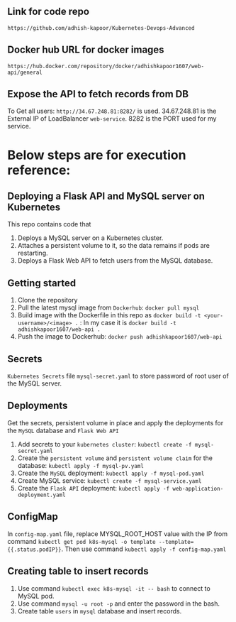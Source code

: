 ## Link for code repo
`https://github.com/adhish-kapoor/Kubernetes-Devops-Advanced`

## Docker hub URL for docker images
`https://hub.docker.com/repository/docker/adhishkapoor1607/web-api/general`

## Expose the API to fetch records from DB
To Get all users: `http://34.67.248.81:8282/` is used.
34.67.248.81 is the External IP of LoadBalancer `web-service`.
8282 is the PORT used for my service.

# Below steps are for execution reference:

## Deploying a Flask API and MySQL server on Kubernetes
This repo contains code that 
1) Deploys a MySQL server on a Kubernetes cluster.
2) Attaches a persistent volume to it, so the data remains if pods are restarting.
3) Deploys a Flask Web API to fetch users from the MySQL database.

## Getting started
1. Clone the repository
2. Pull the latest mysql image from `Dockerhub`: `docker pull mysql`
3. Build image with the Dockerfile in this repo as `docker build -t <your-username>/<image> .` : 
   In my case it is `docker build -t adhishkapoor1607/web-api .`
4. Push the image to Dockerhub: `docker push adhishkapoor1607/web-api`

## Secrets
`Kubernetes Secrets` file `mysql-secret.yaml` to store password of root user of the MySQL server.

## Deployments
Get the secrets, persistent volume in place and apply the deployments for the `MySQL` database and `Flask Web API`

1. Add secrets to your `kubernetes cluster`: `kubectl create -f mysql-secret.yaml`
2. Create the `persistent volume` and `persistent volume claim` for the database: `kubectl apply -f mysql-pv.yaml`
3. Create the `MySQL` deployment: `kubectl apply -f mysql-pod.yaml`
4. Create MySQL service: `kubectl create -f mysql-service.yaml`
5. Create the `Flask API` deployment: `kubectl apply -f web-application-deployment.yaml`

## ConfigMap
In `config-map.yaml` file, replace MYSQL_ROOT_HOST value with the IP from command `kubectl get pod k8s-mysql -o template --template={{.status.podIP}}`.
Then use command `kubectl apply -f config-map.yaml`

## Creating table to insert records
1. Use command `kubectl exec k8s-mysql -it -- bash` to connect to MySQL pod.
2. Use command `mysql -u root -p` and enter the password in the bash.
3. Create table `users` in `mysql` database and insert records.
    



